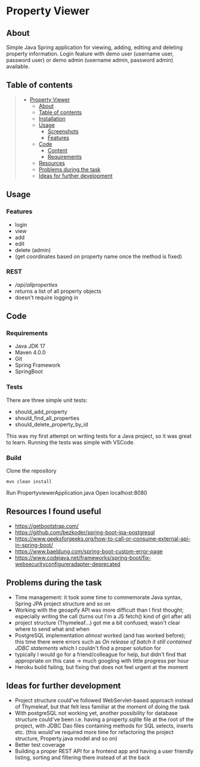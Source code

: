 # Property Viewer

## About

Simple Java Spring application for viewing, adding, editing and deleting property information.
Login feature with demo user (username user, password user) or demo admin (username admin, password admin) available.


## Table of contents


> * [Property Viewer](#property-viewer)
>   * [About](#about)
>   * [Table of contents](#table-of-contents)
>   * [Installation](#installation)
>   * [Usage](#usage)
>     * [Screenshots](#screenshots)
>     * [Features](#features)
>   * [Code](#code)
>     * [Content](#content)
>     * [Requirements](#requirements)
>   * [Resources](#resources-i-found-useful)
>   * [Problems during the task](#problems-during-the-task)
>   * [Ideas for further development](#ideas-for-further-development)


## Usage


### Features

* login
* view
* add
* edit
* delete (admin)
* (get coordinates based on property name once the method is fixed)

### REST

* _/api/allproperties_
* returns a list of all property objects
* doesn't require logging in


## Code

### Requirements

* Java JDK 17
* Maven 4.0.0
* Git
* Spring Framework
* SpringBoot

### Tests

There are three simple unit tests:

* should_add_property
* should_find_all_properties
* should_delete_property_by_id

This was my first attempt on writing tests for a Java project, so it was great to learn. Running the tests was simple with VSCode.


### Build

Clone the repository

    mvn clean install
    
Run PropertyviewerApplication.java 
Open localhost:8080


## Resources I found useful

* https://getbootstrap.com/
* https://github.com/bezkoder/spring-boot-jpa-postgresql
* https://www.geeksforgeeks.org/how-to-call-or-consume-external-api-in-spring-boot/
* https://www.baeldung.com/spring-boot-custom-error-page
* https://www.codejava.net/frameworks/spring-boot/fix-websecurityconfigureradapter-deprecated

## Problems during the task

* Time management: it took some time to commemorate Java syntax, Spring JPA project structure and so on
* Working with the geoapify API was more difficult than I first thought; especially writing the call (turns out I'm a JS fetch() kind of girl after all)
* project structure (Thymeleaf...) got me a bit confused; wasn't clear where to send what and when
* PostgreSQL implementation _almost_ worked (and has worked before); this time there were errors such as
_On release of batch it still contained JDBC statements_ which I couldn't find a proper solution for
* typically I would go for a friend/colleague for help, but didn't find that appropriate on this case -> much googling with little progress per hour
* Heroku build failing, but fixing that does not feel urgent at the moment

## Ideas for further development

* Project structure could've followed WebServlet-based approach instead of Thymeleaf, but that felt less familiar at the moment of doing the task
* With postgreSQL not working yet, another possibility for database structure could've been i.e. having a property.sqlite file at the root of the project, with JDBC Dao files containing methods for SQL selects, inserts etc. (this would've required more time for refactoring the project structure, Property.java model and so on)
* Better test coverage
* Building a proper REST API for a frontend app and having a user friendly listing, sorting and filtering there instead of at the back



